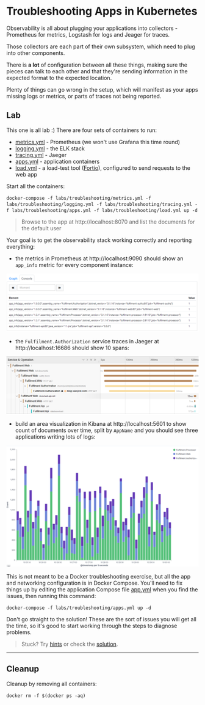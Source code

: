 # Troubleshooting Apps in Kubernetes

Observability is all about plugging your applications into collectors - Prometheus for metrics, Logstash for logs and Jeager for traces.

Those collectors are each part of their own subsystem, which need to plug into other components.

There is **a lot** of configuration between all these things, making sure the pieces can talk to each other and that they're sending information in the expected format to the expected location.

Plenty of things can go wrong in the setup, which will manifest as your apps missing logs or metrics, or parts of traces not being reported.

## Lab

This one is all lab :) There are four sets of containers to run:

- [metrics.yml](./metrics.yml) - Prometheus (we won't use Grafana this time round)
- [logging.yml](./logging.yml) - the ELK stack
- [tracing.yml](./tracing.yml) - Jaeger
- [apps.yml](./apps.yml) - application containers
- [load.yml](./load.yml) - a load-test tool ([Fortio]()), configured to send requests to the web app

Start all the containers:

```
docker-compose -f labs/troubleshooting/metrics.yml -f labs/troubleshooting/logging.yml -f labs/troubleshooting/tracing.yml -f labs/troubleshooting/apps.yml -f labs/troubleshooting/load.yml up -d
```

> Browse to the app at http://localhost:8070 and list the documents for the default user



Your goal is to get the observability stack working correctly and reporting everything:

- the metrics in Prometheus at http://localhost:9090 should show an `app_info` metric for every component instance:

![](../../img/troubleshooting-prometheus.png)

- the `Fulfilment.Authorization` service traces in Jaeger at http://localhost:16686 should show 10 spans:

![](../../img/troubleshooting-jaeger.png)

- build an area visualization in Kibana at http://localhost:5601 to show count of documents over time, split by `AppName` and you should see three applications writing lots of logs:

![](../../img/troubleshooting-kibana.png)

This is not meant to be a Docker troubleshooting exercise, but all the app and networking configuration is in Docker Compose. You'll need to fix things up by editing the application Compose file [app.yml](./app.yml) when you find the issues, then running this command:

```
docker-compose -f labs/troubleshooting/apps.yml up -d
```

Don't go straight to the solution! These are the sort of issues you will get all the time, so it's good to start working through the steps to diagnose problems.

> Stuck? Try [hints](hints.md) or check the [solution](solution.md).

___
## Cleanup

Cleanup by removing all containers:

```
docker rm -f $(docker ps -aq)
```